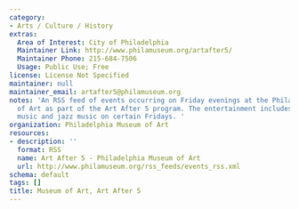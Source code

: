```yaml
---
category:
- Arts / Culture / History
extras:
  Area of Interest: City of Philadelphia
  Maintainer Link: http://www.philamuseum.org/artafter5/
  Maintainer Phone: 215-684-7506
  Usage: Public Use; Free
license: License Not Specified
maintainer: null
maintainer_email: artafter5@philamuseum.org
notes: 'An RSS feed of events occurring on Friday evenings at the Philadelphia Museum
  of Art as part of the Art After 5 program. The entertainment includes international
  music and jazz music on certain Fridays. '
organization: Philadelphia Museum of Art
resources:
- description: ''
  format: RSS
  name: Art After 5 - Philadelphia Museum of Art
  url: http://www.philamuseum.org/rss_feeds/events_rss.xml
schema: default
tags: []
title: Museum of Art, Art After 5
---
```

